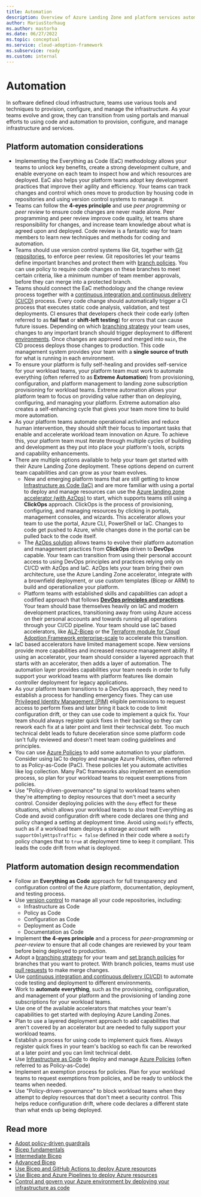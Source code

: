 ```yaml
---
title: Automation
description: Overview of Azure Landing Zone and platform services automation considerations and recommendations.
author: MariusStorhaug
ms.author: mastorha
ms.date: 06/27/2022
ms.topic: conceptual
ms.service: cloud-adoption-framework
ms.subservice: ready
ms.custom: internal
---
```


# Automation

In software defined cloud infrastructure, teams use various tools and techniques to provision, configure, and manage the infrastructure. As your teams evolve and grow, they can transition from using portals and manual efforts to using code and automation to provision, configure, and manage infrastructure and services.

## Platform automation considerations

- Implementing the Everything as Code (EaC) methodology allows your teams to unlock key benefits, create a strong development culture, and enable everyone on each team to inspect how and which resources are deployed. EaC also helps your platform teams adopt key development practices that improve their agility and efficiency. Your teams can track changes and control which ones move to production by housing code in repositories and using version control systems to manage it.
- Teams can follow the **4-eyes principle** and use _peer programming_ or _peer review_ to ensure code changes are never made alone. Peer programming and peer review improve code quality, let teams share responsibility for changes, and increase team knowledge about what is agreed upon and deployed. Code review is a fantastic way for team members to learn new techniques and methods for coding and automation.
- Teams should use version control systems like Git, together with [Git repositories](../considerations/development-strategy-development-lifecycle.md#repository-strategy), to enforce peer review. Git repositories let your teams define important branches and protect them with [branch policies](../considerations/development-strategy-development-lifecycle.md#branch-strategy). You can use policy to require code changes on these branches to meet certain criteria, like a minimum number of team member approvals, before they can merge into a protected branch.
- Teams should connect the EaC methodology and the change review process together with a [continuous integration and continuous delivery (CI/CD)](../considerations/development-strategy-development-lifecycle.md#automated-builds) process. Every code change should automatically trigger a CI process that executes static code analysis, validation, and test deployments. CI ensures that developers check their code early (often referred to as **fail fast** or **shift-left testing**) for errors that can cause future issues. Depending on which [branching strategy](../considerations/development-strategy-development-lifecycle.md#branch-strategy) your team uses, changes to any important branch should trigger deployment to different [environments](../considerations/environments.md). Once changes are approved and merged into `main`, the CD process deploys those changes to production. This code management system provides your team with a **single source of truth** for what is running in each environment.
- To ensure your platform is fully self-healing and provides self-service for your workload teams, your platform team must work to automate everything (often referred to as **Extreme Automation**) from provisioning, configuration, and platform management to landing zone subscription provisioning for workload teams. Extreme automation allows your platform team to focus on providing value rather than on deploying, configuring, and managing your platform. Extreme automation also creates a self-enhancing cycle that gives your team more time to build more automation.
- As your platform teams automate operational activities and reduce human intervention, they should shift their focus to important tasks that enable and accelerate workload team innovation on Azure. To achieve this, your platform team must iterate through multiple cycles of building and development as they put into place your platform's tools, scripts and capability enhancements.
- There are multiple options available to help your team get started with their Azure Landing Zone deployment. These options depend on current team capabilities and can grow as your team evolves.
  - New and emerging platform teams that are still getting to know [Infrastructure as Code (IaC)](/azure/architecture/checklist/dev-ops#management) and are more familiar with using a portal to deploy and manage resources can use the [Azure landing zone accelerator (with AzOps)](\landing-zone\index.md#azure-landing-zone-accelerator) to start, which supports teams still using a **ClickOps** approach. ClickOps is the process of provisioning, configuring, and managing resources by clicking in portals, management consoles, and wizards. This accelerator allows your team to use the portal, Azure CLI, PowerShell or IaC. Changes to code get pushed to Azure, while changes done in the portal can be pulled back to the code itself.
  - The [AzOps solution](https://github.com/Azure/AzOps) allows teams to evolve their platform automation and management practices from **ClickOps** driven to **DevOps** capable. Your team can transition from using their personal account access to using DevOps principles and practices relying only on CI/CD with AzOps and IaC. AzOps lets your team bring their own architecture, use the Azure Landing Zone accelerator, integrate with a brownfield deployment, or use custom templates (Bicep or ARM) to build and operationalize your platform.
  - Platform teams with established skills and capabilities can adopt a codified approach that follows **[DevOps principles and practices](./devops-principles-and-practices.md)**. Your team should base themselves heavily on IaC and modern development practices, transitioning away from using Azure access on their personal accounts and towards running all operations through your CI/CD pipeline. Your team should use IaC based accelerators, like [ALZ-Bicep](https://github.com/Azure/ALZ-Bicep) or the [Terraform module for Cloud Adoption Framework enterprise-scale](../enterprise-scale/terraform-module-caf-enterprise-scale.md) to accelerate this transition.
- IaC based accelerators have limited management scope. New versions provide more capabilities and increased resource management ability. If using an accelerator, your team should consider a layered approach that starts with an accelerator, then adds a layer of automation. The automation layer provides capabilities your team needs in order to fully support your workload teams with platform features like domain controller deployment for legacy applications.
- As your platform team transitions to a DevOps approach, they need to establish a process for handling emergency fixes. They can use [Privileged Identity Management (PIM)](/azure/active-directory/privileged-identity-management/pim-configure) eligible permissions to request access to perform fixes and later bring it back to code to limit configuration drift, or they can use code to implement a quick fix. Your team should always register quick fixes in their backlog so they can rework each fix at a later point and limit their technical debt. Too much technical debt leads to future deceleration since some platform code isn't fully reviewed and doesn't meet team coding guidelines and principles.
- You can use [Azure Policies](/azure/governance/policy/overview) to add some automation to your platform. Consider using IaC to deploy and manage Azure Policies, often referred to as Policy-as-Code (PaC). These policies let you automate activities like log collection. Many PaC frameworks also implement an exemption process, so plan for your workload teams to request exemptions from policies.
- Use "Policy-driven-governance" to signal to workload teams when they're attempting to deploy resources that don't meet a security control. Consider deploying policies with the `deny` effect for these situations, which allows your workload teams to also treat Everything as Code and avoid configuration drift where code declares one thing and policy changed a setting at deployment time. Avoid using `modify` effects, such as if a workload team deploys a storage account with `supportOnlyHttpsTraffic = false` defined in their code where a `modify` policy changes that to `true` at deployment time to keep it compliant. This leads the code drift from what is deployed.

## Platform automation design recommendation

- Follow an **Everything as Code** approach for full transparency and configuration control of the Azure platform, documentation, deployment, and testing process.
- Use [version control](/devops/develop/git/what-is-version-control) to manage all your code repositories, including:
  - Infrastructure as Code
  - Policy as Code
  - Configuration as Code
  - Deployment as Code
  - Documentation as Code
- Implement **the 4-eyes principle** and a process for _peer-programming_ or _peer-review_ to ensure that all code changes are reviewed by your team before being deployed to production.
- Adopt a [branching strategy](/azure/devops/repos/git/git-branching-guidance) for your team and [set branch policies](/azure/devops/repos/git/branch-policies) for branches that you want to protect. With branch policies, teams must use [pull requests](/azure/devops/repos/git/about-pull-requests) to make merge changes.
- Use [continuous integration and continuous delivery (CI/CD)](./devops-principles-and-practices.md#define-your-devops-framework) to automate code testing and deployment to different environments.
- Work to **automate everything**, such as the provisioning, configuration, and management of your platform and the provisioning of landing zone subscriptions for your workload teams.
- Use one of the available accelerators that matches your team's capabilities to get started with deploying Azure Landing Zones.
- Plan to use a layered deployment approach to add capabilities that aren't covered by an accelerator but are needed to fully support your workload teams.
- Establish a process for using code to implement quick fixes. Always register quick fixes in your team's backlog so each fix can be reworked at a later point and you can limit technical debt.
- Use [Infrastructure as Code](./infrastructure-as-code.md) to deploy and manage [Azure Policies](/azure/governance/policy/overview) (often referred to as Policy-as-Code)
- Implement an exemption process for policies. Plan for your workload teams to request exemptions from policies, and be ready to unblock the teams when needed.
- Use "Policy-driven-governance" to block workload teams when they attempt to deploy resources that don't meet a security control. This helps reduce configuration drift, where code declares a different state than what ends up being deployed.

## Read more

- [Adopt policy-driven guardrails](/azure/cloud-adoption-framework/ready/enterprise-scale/dine-guidance)
- [Bicep fundamentals](/learn/paths/fundamentals-bicep)
- [Intermediate Bicep](/learn/paths/intermediate-bicep)
- [Advanced Bicep](/learn/paths/advanced-bicep)
- [Use Bicep and GitHub Actions to deploy Azure resources](/learn/paths/bicep-github-actions)
- [Use Bicep and Azure Pipelines to deploy Azure resources](/learn/paths/bicep-azure-pipelines)
- [Control and govern your Azure environment by deploying your infrastructure as code](/learn/modules/control-govern-azure-environment-deploying-infrastructure-code/)
